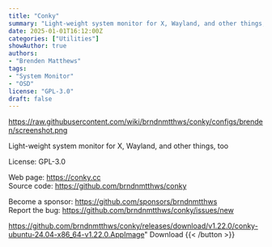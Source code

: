 ```yaml
---
title: "Conky"
summary: "Light-weight system monitor for X, Wayland, and other things, too"
date: 2025-01-01T16:12:00Z
categories: ["Utilities"]
showAuthor: true
authors:
- "Brenden Matthews"
tags: 
- "System Monitor"
- "OSD"
license: "GPL-3.0"
draft: false
---
```


https://raw.githubusercontent.com/wiki/brndnmtthws/conky/configs/brenden/screenshot.png

Light-weight system monitor for X, Wayland, and other things, too

License: GPL-3.0

Web page: <https://conky.cc>  
Source code: <https://github.com/brndnmtthws/conky>

Become a sponsor: <https://github.com/sponsors/brndnmtthws>  
Report the bug: <https://github.com/brndnmtthws/conky/issues/new>  

https://github.com/brndnmtthws/conky/releases/download/v1.22.0/conky-ubuntu-24.04-x86_64-v1.22.0.AppImage" 
Download
{{< /button >}}
